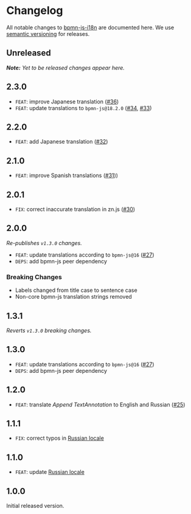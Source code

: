 # Changelog

All notable changes to [bpmn-js-i18n](https://github.com/bpmn-io/bpmn-js-i18n) are documented here. We use [semantic versioning](http://semver.org/) for releases.

## Unreleased

___Note:__ Yet to be released changes appear here._

## 2.3.0

* `FEAT`: improve Japanese translation ([#36](https://github.com/bpmn-io/bpmn-js-i18n/pull/36))
* `FEAT`: update translations to `bpmn-js@18.2.0` ([#34](https://github.com/bpmn-io/bpmn-js-i18n/pull/34), [#33](https://github.com/bpmn-io/bpmn-js-i18n/pull/34))

## 2.2.0

* `FEAT`: add Japanese translation ([#32](https://github.com/bpmn-io/bpmn-js-i18n/pull/32))

## 2.1.0

* `FEAT`: improve Spanish translations ([#31](https://github.com/bpmn-io/bpmn-js-i18n/pull/31)))

## 2.0.1

* `FIX`: correct inaccurate translation in zn.js ([#30](https://github.com/bpmn-io/bpmn-js-i18n/pull/30))

## 2.0.0

_Re-publishes `v1.3.0` changes._

* `FEAT`: update translations according to `bpmn-js@16` ([#27](https://github.com/bpmn-io/bpmn-js-i18n/pull/27))
* `DEPS`: add bpmn-js peer dependency

### Breaking Changes

* Labels changed from title case to sentence case
* Non-core bpmn-js translation strings removed

## 1.3.1

_Reverts `v1.3.0` breaking changes._

## 1.3.0

* `FEAT`: update translations according to `bpmn-js@16` ([#27](https://github.com/bpmn-io/bpmn-js-i18n/pull/27))
* `DEPS`: add bpmn-js peer dependency

## 1.2.0

* `FEAT`: translate _Append TextAnnotation_ to English and Russian ([#25](https://github.com/bpmn-io/bpmn-js-i18n/pull/25))

## 1.1.1

* `FIX`: correct typos in [Russian locale](/translations/ru.js)

## 1.1.0

* `FEAT`: update [Russian locale](/translations/ru.js)

## 1.0.0

Initial released version.
